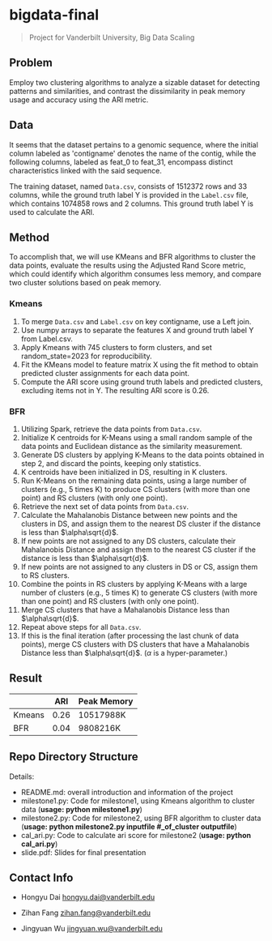 # bigdata-final

> Project for Vanderbilt University, Big Data Scaling
## Problem

Employ two clustering algorithms to analyze a sizable dataset for detecting patterns and similarities, and contrast the dissimilarity in peak memory usage and accuracy using the ARI metric.

## Data

It seems that the dataset pertains to a genomic sequence, where the initial column labeled as 'contigname' denotes the name of the contig, while the following columns, labeled as feat_0 to feat_31, encompass distinct characteristics linked with the said sequence.

The training dataset, named `Data.csv`, consists of 1512372 rows and 33 columns, while the ground truth label Y is provided in the `Label.csv` file, which contains 1074858 rows and 2 columns. This ground truth label Y is used to calculate the ARI.

## Method

To accomplish that, we will use KMeans and BFR algorithms to cluster the data points, evaluate the results using the Adjusted Rand Score metric, which could identify which algorithm consumes less memory, and compare two cluster solutions based on peak memory.

### Kmeans

1. To merge `Data.csv` and `Label.csv` on key contigname, use a Left join.
2. Use numpy arrays to separate the features X and ground truth label Y from Label.csv.
3. Apply Kmeans with 745 clusters to form clusters, and set random_state=2023 for reproducibility.
4. Fit the KMeans model to feature matrix X using the fit method to obtain predicted cluster assignments for each data point.
5. Compute the ARI score using ground truth labels and predicted clusters, excluding items not in Y. The resulting ARI score is 0.26.

### BFR

1. Utilizing Spark, retrieve the data points from `Data.csv`.
2. Initialize K centroids for K-Means using a small random sample of the data points and Euclidean distance as the similarity measurement.
3. Generate DS clusters by applying K-Means to the data points obtained in step 2, and discard the points, keeping only statistics.
4. K centroids have been initialized in DS, resulting in K clusters.
5. Run K-Means on the remaining data points, using a large number of clusters (e.g., 5 times K) to produce CS clusters (with more than one point) and RS clusters (with only one point).
6. Retrieve the next set of data points from `Data.csv`.
7. Calculate the Mahalanobis Distance between new points and the clusters in DS, and assign them to the nearest DS cluster if the distance is less than $\alpha\sqrt{d}$.
8. If new points are not assigned to any DS clusters, calculate their Mahalanobis Distance and assign them to the nearest CS cluster if the distance is less than $\alpha\sqrt{d}$.
9. If new points are not assigned to any clusters in DS or CS, assign them to RS clusters.
10. Combine the points in RS clusters by applying K-Means with a large number of clusters (e.g., 5 times K) to generate CS clusters (with more than one point) and RS clusters (with only one point).
11. Merge CS clusters that have a Mahalanobis Distance less than $\alpha\sqrt{d}$.
12. Repeat above steps for all `Data.csv`.
13. If this is the final iteration (after processing the last chunk of data points), merge CS clusters with DS clusters that have a Mahalanobis Distance less than $\alpha\sqrt{d}$. ($\alpha$ is a hyper-parameter.)

## Result


|        | ARI  | Peak Memory |
|--------|------|-------------|
| Kmeans | 0.26 | 10517988K   |
| BFR    | 0.04 | 9808216K    |


## Repo Directory Structure

Details:

- README.md: overall introduction and information of the project
- milestone1.py: Code for milestone1, using Kmeans algorithm to cluster data (**usage: python milestone1.py**)
- milestone2.py: Code for milestone2, using BFR algorithm to cluster data (**usage: python milestone2.py  inputfile  #_of_cluster   outputfile**)
- cal_ari.py: Code to calculate ari score for milestone2 (**usage: python cal_ari.py**)
- slide.pdf: Slides for final presentation

## Contact Info

- Hongyu Dai hongyu.dai@vanderbilt.edu

- Zihan Fang zihan.fang@vanderbilt.edu

- Jingyuan Wu jingyuan.wu@vanderbilt.edu
